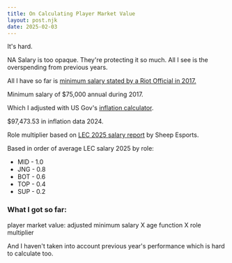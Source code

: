 ```yaml
---
title: On Calculating Player Market Value
layout: post.njk
date: 2025-02-03
---
```


It's hard.

NA Salary is too opaque. They're protecting it so much. All I see is the 
overspending from previous years.

All I have so far is 
[minimum salary stated by a Riot Official in 2017.](https://www.theverge.com/2017/11/20/16679430/league-of-legends-na-lcs-permanent-teams)

Minimum salary of $75,000 annual during 2017.

Which I adjusted with US Gov's 
[inflation calculator](https://www.bls.gov/data/inflation_calculator.htm).

$97,473.53 in inflation data 2024.


Role multiplier based on 
[LEC 2025 salary report](https://www.sheepesports.com/en/articles/exclusive-everything-about-lec-salaries-unveiled-or-lec-wooloo/en)
by Sheep Esports.

Based in order of average LEC salary 2025 by role:
- MID - 1.0
- JNG - 0.8
- BOT - 0.6
- TOP - 0.4
- SUP - 0.2

### What I got so far:

player market value:
adjusted minimum salary X age function X role multiplier

And I haven't taken into account previous year's performance which is hard to 
calculate too.
